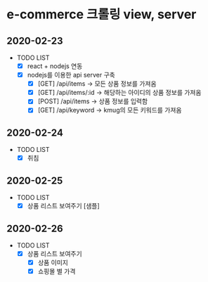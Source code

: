 # e-commerce 크롤링 view, server

## 2020-02-23

- TODO LIST
  - [x] react + nodejs 연동
  - [x] nodejs를 이용한 api server 구축
    - [x] [GET] /api/items -> 모든 상품 정보를 가져옴
    - [x] [GET] /api/items/:id -> 해당하는 아이디의 상품 정보를 가져옴
    - [x] [POST] /api/items -> 상품 정보를 입력함
    - [x] [GET] /api/keyword -> kmug의 모든 키워드를 가져옴

## 2020-02-24

- TODO LIST
  - [x] 취침

## 2020-02-25

- TODO LIST
  - [x] 상품 리스트 보여주기 [샘플]

## 2020-02-26

- TODO LIST
  - [x] 상품 리스트 보여주기
    - [x] 상품 이미지
    - [x] 쇼핑몰 별 가격
